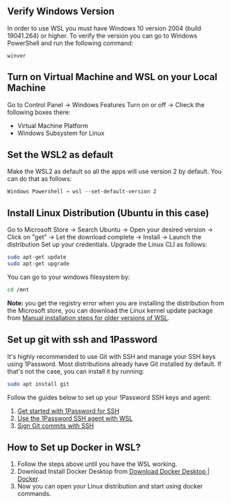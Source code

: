 ## Verify Windows Version
In order to use WSL you must have Windows 10 version 2004 (build 19041.264) or higher.
To verify the version you can go to Windows PowerShell and run the following command:
```
winver
```

## Turn on Virtual Machine and WSL on your Local Machine
Go to Control Panel → Windows Features Turn on or off → Check the following boxes there:

* Virtual Machine Platform
* Windows Subsystem for Linux

## Set the WSL2 as default
Make the WSL2 as default so all the apps will use version 2 by default. You can do that as follows:
```
Windows Powershell → wsl --set-default-version 2
```

## Install Linux Distribution (Ubuntu in this case)
Go to Microsoft Store → Search Ubuntu → Open your desired version → Click on "get" → Let the download complete → Install → Launch the distribution Set up your credentials.
Upgrade the Linux CLI as follows:
```bash
sudo apt-get update
sudo apt-get upgrade
```
You can go to your windows filesystem by:
```bash
cd /mnt
```
**Note:** you get the registry error when you are installing the distribution from the Microsoft store, you can download the Linux kernel update package from [Manual installation steps for older versions of WSL](https://docs.microsoft.com/en-us/windows/wsl/install-manual).

## Set up git with ssh and 1Password
It's highly recommended to use Git with SSH and manage your SSH keys using 1Password. Most distributions already have Git installed by default.
If that's not the case, you can install it by running:
```bash
sudo apt install git
```
Follow the guides below to set up your 1Password SSH keys and agent:
1. [Get started with 1Password for SSH](https://developer.1password.com/docs/ssh/get-started/)
2. [Use the 1Password SSH agent with WSL](https://developer.1password.com/docs/ssh/integrations/wsl/)
3. [Sign Git commits with SSH](https://developer.1password.com/docs/ssh/git-commit-signing/)

## How to Set up Docker in WSL?
1. Follow the steps above until you have the WSL working.
2. Download Install Docker Desktop from [Download Docker Desktop | Docker](https://www.docker.com/products/docker-desktop/).
3. Now you can open your Linux distribution and start using docker commands.
